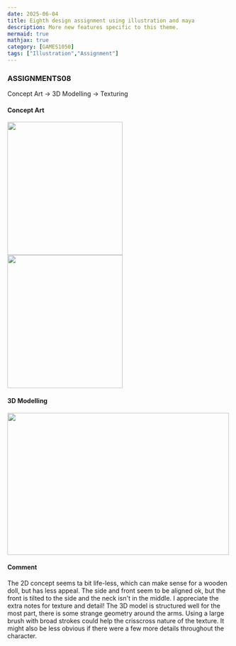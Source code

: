 ```yaml
---
date: 2025-06-04
title: Eighth design assignment using illustration and maya
description: More new features specific to this theme.
mermaid: true
mathjax: true
category: [GAMES1050]
tags: ["Illustration","Assignment"]
---
```

### ASSIGNMENTS08   
Concept Art -> 3D Modelling -> Texturing   
   
#### Concept Art   
<img src="https://github.com/user-attachments/assets/d0e8b35c-50d5-40d4-83a3-093a50df04e3" width="260" height="300"/>   
<img src="https://github.com/user-attachments/assets/3ca7d9be-8e33-4c1d-9af5-469c61ca4586" width="260" height="300"/>   

#### 3D Modelling   
<img src="https://github.com/user-attachments/assets/b1b4435d-1c93-4320-a6ec-35b7a46d8cb7" width="500" height="320"/>   
   
#### Comment   
The 2D concept seems ta bit life-less, which can make sense for a wooden doll, but has less appeal. The side and front seem to be aligned ok, but the front is tilted to the side and the neck isn't in the middle. I appreciate the extra notes for texture and detail! 
The 3D model is structured well for the most part, there is some strange geometry around the arms. Using a large brush with broad strokes could help the crisscross nature of the texture. It might also be less obvious if there were a few more details throughout the character.
